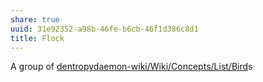 ```yaml
---
share: true
uuid: 31e92352-a98b-46fe-b6cb-46f1d386c8d1
title: Flock
---
```

A group of [dentropydaemon-wiki/Wiki/Concepts/List/Bird](/undefined)s